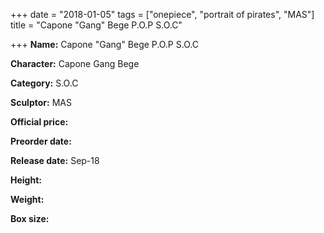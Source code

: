 +++
date = "2018-01-05"
tags = ["onepiece", "portrait of pirates", "MAS"]
title = "Capone \"Gang\" Bege P.O.P S.O.C"

+++
**Name:** Capone "Gang" Bege P.O.P S.O.C

**Character:** Capone Gang Bege

**Category:** S.O.C

**Sculptor:** MAS

**Official price:**

**Preorder date:**

**Release date:** Sep-18

**Height:**

**Weight:**

**Box size:**